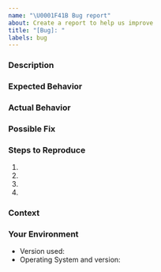 ```yaml
---
name: "\U0001F41B Bug report"
about: Create a report to help us improve
title: "[Bug]: "
labels: bug
---
```


<!-- ⚠️⚠️ Do Not Delete These Comments. ⚠️⚠️ -->
<!-- Please read these comments/instructions carefully and do accordingly  -->
<!-- Read our Rules of Conduct: https://github.com/SVijayB/UpSkiller.jobs/blob/master/.github/CODE_OF_CONDUCT.md -->
<!--- Provide a general summary of your changes in the Title above -->

### Description

<!--- Provide a more detailed introduction to the issue itself, and why you consider it to be a bug -->

### Expected Behavior

<!--- Tell us what should happen -->

### Actual Behavior

<!--- Tell us what happens instead -->

### Possible Fix

<!--- Not obligatory, but suggest a fix or reason for the bug -->

### Steps to Reproduce

<!--- Provide a link to a live example, or an unambiguous set of steps to -->
<!--- reproduce this bug. Include code to reproduce, if relevant -->

1.
2.
3.
4.

### Context

<!--- How has this bug affected you? What were you trying to accomplish? -->

### Your Environment

<!--- Include as many relevant details about the environment you experienced the bug in -->

-   Version used:
-   Operating System and version:

<!-- Before submitting, click on the preview tab to check your work so far-->
